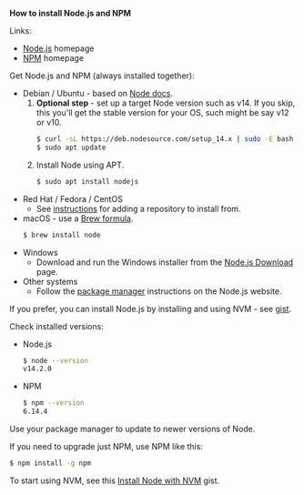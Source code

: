 
**How to install Node.js and NPM**

Links:

- [Node.js](https://nodejs.org/en/) homepage
- [NPM](https://www.npmjs.com/) homepage

Get Node.js and NPM (always installed together):

- Debian / Ubuntu - based on [Node docs](https://github.com/nodesource/distributions/blob/master/README.md#installation-instructions).
    1. **Optional step** - set up a target Node version such as v14. If you skip, this you'll get the stable version for your OS, such might be say v12 or v10.
        ```sh
        $ curl -sL https://deb.nodesource.com/setup_14.x | sudo -E bash -
        $ sudo apt update
        ```
    2. Install Node using APT.
        ```sh
        $ sudo apt install nodejs
        ```
- Red Hat / Fedora / CentOS
   - See [instructions](https://github.com/nodesource/distributions/blob/master/README.md#installation-instructions-1) for adding a repository to install from.
- macOS - use a [Brew formula](https://formulae.brew.sh/formula/node).
    ```sh
    $ brew install node
    ```
- Windows
    - Download and run the Windows installer from the [Node.js Download](https://nodejs.org/en/download/) page.
- Other systems
    - Follow the [package manager](https://nodejs.org/en/download/package-manager/) instructions on the Node.js website.

If you prefer, you can install Node.js by installing and using NVM - see [gist](https://gist.github.com/MichaelCurrin/662f5b5ad93699b112b7de4c10991bda).

Check installed versions:

- Node.js
    ```sh
    $ node --version
    v14.2.0
    ```
- NPM
   ```sh
   $ npm --version
   6.14.4
   ```

Use your package manager to update to newer versions of Node.

If you need to upgrade just NPM, use NPM like this:

```sh
$ npm install -g npm
```

To start using NVM, see this [Install Node with NVM](https://gist.github.com/MichaelCurrin/5c2d59b2bad4573b26d0388b05ab560e) gist.
